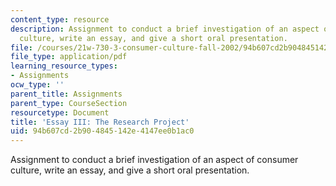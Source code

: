 ```yaml
---
content_type: resource
description: Assignment to conduct a brief investigation of an aspect of consumer
  culture, write an essay, and give a short oral presentation.
file: /courses/21w-730-3-consumer-culture-fall-2002/94b607cd2b904845142e4147ee0b1ac0_essay_iii.pdf
file_type: application/pdf
learning_resource_types:
- Assignments
ocw_type: ''
parent_title: Assignments
parent_type: CourseSection
resourcetype: Document
title: 'Essay III: The Research Project'
uid: 94b607cd-2b90-4845-142e-4147ee0b1ac0
---
```

Assignment to conduct a brief investigation of an aspect of consumer culture, write an essay, and give a short oral presentation.

